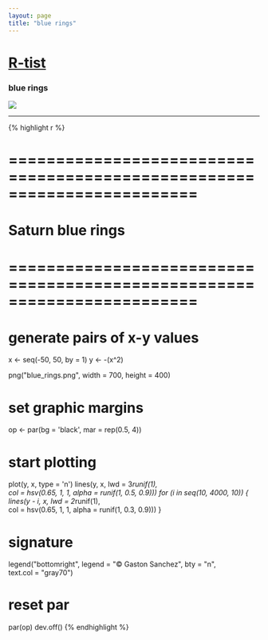 ```yaml
---
layout: page
title: "blue rings"
---
```


# [R-tist](/) 

### blue rings 

![](../images/blue_rings.png) 

-----

{% highlight r %} 
# ======================================================================== 
# Saturn blue rings 
# ======================================================================== 
# generate pairs of x-y values 
x <- seq(-50, 50, by = 1) 
y <- -(x^2) 
 
 
png("blue_rings.png", width = 700, height = 400) 
# set graphic margins 
op <- par(bg = 'black', mar = rep(0.5, 4)) 
# start plotting 
plot(y, x, type = 'n') 
lines(y, x, lwd = 3*runif(1),  
      col = hsv(0.65, 1, 1, alpha = runif(1, 0.5, 0.9))) 
for (i in seq(10, 4000, 10)) 
{ 
  lines(y - i, x, lwd = 2*runif(1),  
        col = hsv(0.65, 1, 1, alpha = runif(1, 0.3, 0.9))) 
} 
# signature 
legend("bottomright", legend = "© Gaston Sanchez", bty = "n",  
       text.col = "gray70") 
# reset par 
par(op) 
dev.off() 
{% endhighlight %} 
